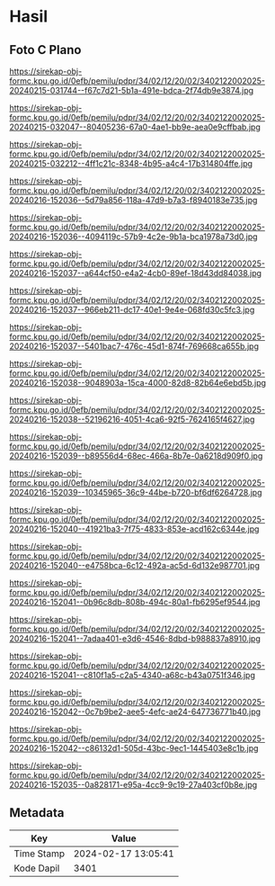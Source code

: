 # Hasil

## Foto C Plano

https://sirekap-obj-formc.kpu.go.id/0efb/pemilu/pdpr/34/02/12/20/02/3402122002025-20240215-031744--f67c7d21-5b1a-491e-bdca-2f74db9e3874.jpg

https://sirekap-obj-formc.kpu.go.id/0efb/pemilu/pdpr/34/02/12/20/02/3402122002025-20240215-032047--80405236-67a0-4ae1-bb9e-aea0e9cffbab.jpg

https://sirekap-obj-formc.kpu.go.id/0efb/pemilu/pdpr/34/02/12/20/02/3402122002025-20240215-032212--4ff1c21c-8348-4b95-a4c4-17b314804ffe.jpg

https://sirekap-obj-formc.kpu.go.id/0efb/pemilu/pdpr/34/02/12/20/02/3402122002025-20240216-152036--5d79a856-118a-47d9-b7a3-f8940183e735.jpg

https://sirekap-obj-formc.kpu.go.id/0efb/pemilu/pdpr/34/02/12/20/02/3402122002025-20240216-152036--4094119c-57b9-4c2e-9b1a-bca1978a73d0.jpg

https://sirekap-obj-formc.kpu.go.id/0efb/pemilu/pdpr/34/02/12/20/02/3402122002025-20240216-152037--a644cf50-e4a2-4cb0-89ef-18d43dd84038.jpg

https://sirekap-obj-formc.kpu.go.id/0efb/pemilu/pdpr/34/02/12/20/02/3402122002025-20240216-152037--966eb211-dc17-40e1-9e4e-068fd30c5fc3.jpg

https://sirekap-obj-formc.kpu.go.id/0efb/pemilu/pdpr/34/02/12/20/02/3402122002025-20240216-152037--5401bac7-476c-45d1-874f-769668ca655b.jpg

https://sirekap-obj-formc.kpu.go.id/0efb/pemilu/pdpr/34/02/12/20/02/3402122002025-20240216-152038--9048903a-15ca-4000-82d8-82b64e6ebd5b.jpg

https://sirekap-obj-formc.kpu.go.id/0efb/pemilu/pdpr/34/02/12/20/02/3402122002025-20240216-152038--52196216-4051-4ca6-92f5-7624165f4627.jpg

https://sirekap-obj-formc.kpu.go.id/0efb/pemilu/pdpr/34/02/12/20/02/3402122002025-20240216-152039--b89556d4-68ec-466a-8b7e-0a6218d909f0.jpg

https://sirekap-obj-formc.kpu.go.id/0efb/pemilu/pdpr/34/02/12/20/02/3402122002025-20240216-152039--10345965-36c9-44be-b720-bf6df6264728.jpg

https://sirekap-obj-formc.kpu.go.id/0efb/pemilu/pdpr/34/02/12/20/02/3402122002025-20240216-152040--41921ba3-7f75-4833-853e-acd162c6344e.jpg

https://sirekap-obj-formc.kpu.go.id/0efb/pemilu/pdpr/34/02/12/20/02/3402122002025-20240216-152040--e4758bca-6c12-492a-ac5d-6d132e987701.jpg

https://sirekap-obj-formc.kpu.go.id/0efb/pemilu/pdpr/34/02/12/20/02/3402122002025-20240216-152041--0b96c8db-808b-494c-80a1-fb6295ef9544.jpg

https://sirekap-obj-formc.kpu.go.id/0efb/pemilu/pdpr/34/02/12/20/02/3402122002025-20240216-152041--7adaa401-e3d6-4546-8dbd-b988837a8910.jpg

https://sirekap-obj-formc.kpu.go.id/0efb/pemilu/pdpr/34/02/12/20/02/3402122002025-20240216-152041--c810f1a5-c2a5-4340-a68c-b43a0751f346.jpg

https://sirekap-obj-formc.kpu.go.id/0efb/pemilu/pdpr/34/02/12/20/02/3402122002025-20240216-152042--0c7b9be2-aee5-4efc-ae24-647736771b40.jpg

https://sirekap-obj-formc.kpu.go.id/0efb/pemilu/pdpr/34/02/12/20/02/3402122002025-20240216-152042--c86132d1-505d-43bc-9ec1-1445403e8c1b.jpg

https://sirekap-obj-formc.kpu.go.id/0efb/pemilu/pdpr/34/02/12/20/02/3402122002025-20240216-152035--0a828171-e95a-4cc9-9c19-27a403cf0b8e.jpg


## Metadata

| Key        | Value               |
| ---------- | ------------------- |
| Time Stamp | 2024-02-17 13:05:41 |
| Kode Dapil | 3401                |



